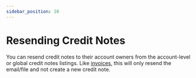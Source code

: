 ```yaml
---
sidebar_position: 10
---
```

# Resending Credit Notes

You can resend credit notes to their account owners from the account-level or global credit notes listings. Like [invoices](ResendinganInvoice), this will only resend the email/file and not create a new credit note.
